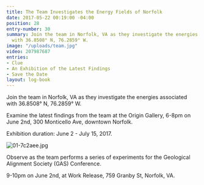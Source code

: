 ```yaml
---
title: The Team Investigates the Energy Fields of Norfolk
date: 2017-05-22 00:19:00 -04:00
position: 28
entry-number: 30
summary: Join the team in Norfolk, VA as they investigate the energies associated
  with 36.8508° N, 76.2859° W.
image: "/uploads/team.jpg"
video: 207987687
entries:
- Clue
- An Exhibition of the Latest Findings
- Save the Date
layout: log-book
---
```


Join the team in Norfolk, VA as they investigate the energies associated with 36.8508° N, 76.2859° W.

Examine the latest findings from the team at the Origin Gallery, 6-8pm on June 2nd, 300 Monticello Ave, downtown Norfolk.

Exhibition duration: June 2 - July 15, 2017.

![01-7c2aee.jpg](/uploads/01-7c2aee.jpg)

Observe as the team performs a series of experiments for the Geological Alignment Society (GAS) Conference.

9-10pm on June 2nd, at Work Release, 759 Granby St, Norfolk, VA.
